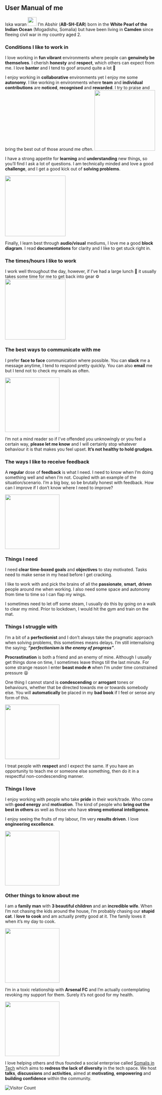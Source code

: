 ## User Manual of me

Iska waran <img src="https://github.com/TheDudeThatCode/TheDudeThatCode/blob/master/Assets/Hi.gif" width="29px"> I’m Abshir (**AB-SH-EAR**) born in the **White Pearl of the Indian Ocean** (Mogadishu, Somalia) but have been living in **Camden** since fleeing civil war in my country aged 2.

### Conditions I like to work in
I love working in **fun vibrant** environments where people can **genuinely be themselves**. I cherish **honesty** and **respect**, which others can expect from me. I love **banter** and I tend to goof around quite a lot 🤪 

I enjoy working in **collaborative** environments yet I enjoy me some **autonomy**. I like working in environments where **team** and **individual contributions** are **noticed**, **recognised** and **rewarded**. I try to praise and bring the best out of those around me often.
<img src="https://media.giphy.com/media/0Av9l0VIc01y1isrDw/giphy.gif" width="200">

I have a strong appetite for **learning** and **understanding** new things, so you’ll find I ask a lot of questions. I am technically minded and love a good **challenge**, and I get a good kick out of **solving problems**.

<img src="https://i.redd.it/4nub7lygkyr61.png" width="200">

Finally, I learn best through **audio/visual** mediums, I love me a good **block diagram**. I read **documentations** for clarity and I like to get stuck right in. 

### The times/hours I like to work
I work well throughout the day, however, if I’ve had a large lunch 🍔 it usually takes some time for me to get back into gear ⚙️ 
<img src="https://media.giphy.com/media/xUNd9WRzh2oOLi8Pba/giphy.gif" width="200">

### The best ways to communicate with me
I prefer **face to face** communication where possible. 
You can **slack** me a message anytime, I tend to respond pretty quickly. 
You can also **email** me but I tend not to check my emails as often.

<img src="https://media.giphy.com/media/jV4wbvtJxdjnMriYmY/giphy.gif" width="180px">

I’m not a mind reader so if I've offended you unknowingly or you feel a certain way, **please let me know** and I will certainly stop whatever behaviour it is that makes you feel upset. **It’s not healthy to hold grudges**.

### The ways I like to receive feedback
A **regular** dose of **feedback** is what I need. I need to know when I’m doing something well and when I’m not. Coupled with an example of the situation/scenario. I’m a big boy, so be brutally honest with feedback. How can I improve if I don’t know where I need to improve?

<img src="https://media.giphy.com/media/1iTpx5PpzRugcrZK/giphy.gif" width="180px">

### Things I need
I need **clear time-boxed goals** and **objectives** to stay motivated. Tasks need to make sense in my head before I get cracking.

I like to work with and pick the brains of all the **passionate**, **smart**, **driven** people around me when working. I also need some space and autonomy from time to time so I can flap my wings.

I sometimes need to let off some steam, I usually do this by going on a walk to clear my mind. Prior to lockdown, I would hit the gym and train on the mat.

### Things I struggle with
I’m a bit of a **perfectionist** and I don’t always take the pragmatic approach when solving problems, this sometimes means delays. I’m still internalising the saying; **_“perfectionism is the enemy of progress”_**.

**Procrastination** is both a friend and an enemy of mine. Although I usually get things done on time, I sometimes leave things till the last minute. For some strange reason I enter **beast mode 🔥** when I’m under time constrained pressure 😫

One thing I cannot stand is **condescending** or **arrogant** tones or behaviours, whether that be directed towards me or towards somebody else. You will **automatically** be placed in my **bad book** if I feel or sense any form of this. 

<img src="https://media.giphy.com/media/VzfOPwt7V7dnh7897B/giphy.gif" width="180px">

I treat people with **respect** and I expect the same. If you have an opportunity to teach me or someone else something, then do it in a respectful non-condescending manner.

### Things I love
I enjoy working with people who take **pride** in their work/trade. Who come with **good energy** and **motivation**. The kind of people who **bring out the best in others** as well as those who have **strong emotional intelligence**.

I enjoy seeing the fruits of my labour, I’m very **results driven**. I love **engineering excellence**.

<img src="https://media.giphy.com/media/dwASdTvuKgflCCo3su/giphy.gif" width="180px">

### Other things to know about me
I am a **family man** with **3 beautiful children** and an **incredible wife**. When I’m not chasing the kids around the house, I’m probably chasing our **stupid cat**. I **love to cook** and am actually pretty good at it. The family loves it when it’s my day to cook.

<img src="https://media.giphy.com/media/12lL9jqB0Ogx2w/giphy.gif" width="180px">

I’m in a toxic relationship with **Arsenal FC** and I’m actually contemplating revoking my support for them. Surely it’s not good for my health.

<img src="https://media.giphy.com/media/RkN336FNusqWCV4RRQ/giphy.gif" width="180px">

I love helping others and thus founded a social enterprise called [Somalis in Tech](https://twitter.com/somalisintech) which aims to **redress the lack of diversity** in the tech space. We host **talks**, **discussions** and **activities**, aimed at **motivating**, **empowering** and **building confidence** within the community.


![Visitor Count](https://profile-counter.glitch.me/{abshirahmed}/count.svg)
